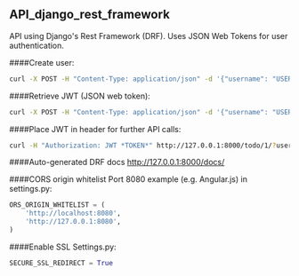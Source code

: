 ## API_django_rest_framework
API using Django's Rest Framework (DRF).  Uses JSON Web Tokens for user authentication.

####Create user:
```bash
curl -X POST -H "Content-Type: application/json" -d '{"username": "USERNAME", "password": "PASSWORD"}' http://127.0.0.1:8000/accounts/register/
```

####Retrieve JWT (JSON web token):
```bash
curl -X POST -H "Content-Type: application/json" -d '{"username": "USERNAME", "password": "PASSWORD"}' http://127.0.0.1:8000/accounts/api-token-auth/
```

####Place JWT in header for further API calls:
```bash
curl -H "Authorization: JWT *TOKEN*" http://127.0.0.1:8000/todo/1/?username=USERNAME
```

####Auto-generated DRF docs
http://127.0.0.1:8000/docs/

####CORS origin whitelist
Port 8080 example (e.g. Angular.js) in settings.py:
```python
ORS_ORIGIN_WHITELIST = (
    'http://localhost:8080',
    'http://127.0.0.1:8080',
)
```

####Enable SSL
Settings.py:
```python
SECURE_SSL_REDIRECT = True
```